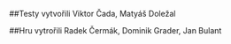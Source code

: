 ##Testy vytvořili 
Viktor Čada, Matyáš Doležal

##Hru vytrořili 
Radek Čermák, Dominik Grader, Jan Bulant
